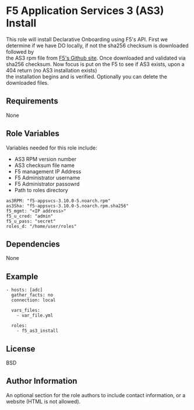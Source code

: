 F5 Application Services 3 (AS3) Install
=========

This role will install Declarative Onboarding using F5's API. First we determine if we have DO locally, if not the sha256 checksum is downloaded followed by <br >
the AS3 rpm file from [F5's Github site](https://github.com/F5Networks/f5-appsvcs-extension/releases). Once downloaded and validated via sha256 checksum. Now focus is put on the F5 to see if AS3 exists, upon a 404 return (no AS3 installation exists)<br>
the installation begins and is verified.  Optionally you can delete the downloaded files.

Requirements
------------

None

Role Variables
--------------

Variables needed for this role include:

* AS3 RPM version number
* AS3 checksum file name
* F5 management IP Address
* F5 Administrator username
* F5 Administrator passowrd
* Path to roles directory

```
as3RPM: "f5-appsvcs-3.10.0-5.noarch.rpm"
as3Sha: "f5-appsvcs-3.10.0-5.noarch.rpm.sha256"
f5_mgmt: "<IP address>"
f5_u_cred: "admin"
f5_u_pass: "secret"
roles_d: "/home/user/roles"

```


Dependencies
------------

None

Example
----------------


```
- hosts: [adc]
  gather_facts: no
  connection: local

  vars_files:
    - var_file.yml

  roles:
    - f5_as3_install

```



License
-------

BSD

Author Information
------------------

An optional section for the role authors to include contact information, or a website (HTML is not allowed).
